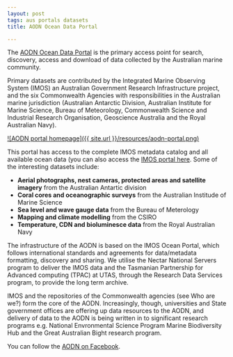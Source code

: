 ```yaml
---
layout: post
tags: aus portals datasets
title: AODN Ocean Data Portal

---
```


The [AODN Ocean Data Portal](http://portal.aodn.org.au/aodn/) is the primary access point for search, discovery, access and download of data collected by the Australian marine community. 

Primary datasets are contributed by the Integrated Marine Observing System (IMOS) an Australian Government Research Infrastructure project, and the six Commonwealth Agencies with responsibilities in the Australian marine jurisdiction (Australian Antarctic Division, Australian Institute for Marine Science, Bureau of Meteorology, Commonwealth Science and Industrial Research Organisation, Geoscience Australia and the Royal Australian Navy).

[![AODN portal homepage]({{ site.url }}/resources/aodn-portal.png)](http://portal.aodn.org.au/aodn/ "AODN portal")

This portal has access to the complete IMOS metadata catalog and all available ocean data (you can also access the [IMOS portal here](https://imos.aodn.org.au/imos123/home). Some of the interesting datasets include:

- **Aerial photographs, nest cameras, protected areas and satellite imagery** from the Australian Antartic division
- **Coral cores and oceanographic surveys** from the Australian Institude of Marine Science
- **Sea level and wave gauge data** from the Bureau of Meterology
- **Mapping and climate modelling** from the CSIRO
- **Temperature, CDN and bioluminesce data** from the Royal Australian Navy

The infrastructure of the AODN is based on the IMOS Ocean Portal, which follows international standards and agreements for data/metadata formatting, discovery and sharing. We utilise the Nectar National Servers program to deliver the IMOS data and the Tasmanian Partnership for Advanced computing (TPAC) at UTAS, through the Research Data Services program, to provide the long term archive.

IMOS and the repositories of the Commonwealth agencies (see Who are we?) form the core of the AODN. Increasingly, though, universities and State government offices are offering up data resources to the AODN, and delivery of data to the AODN is being written in to significant research programs e.g. National Envronmental Science Program Marine Biodiversity Hub and the Great Australian Bight research program.

You can follow the [AODN on Facebook](https://www.facebook.com/AusOceanDataNet).

